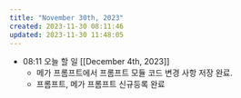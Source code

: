 ```yaml
---
title: "November 30th, 2023"
created: 2023-11-30 08:11:46
updated: 2023-11-30 11:48:05
---
```

  * 08:11 오늘 할 일 [[December 4th, 2023]]
    * 메가 프롬프트에서 프롬프트 모듈 코드 변경 사항 저장 완료.
    * 프롬프트, 메가 프롬프트 신규등록 완료